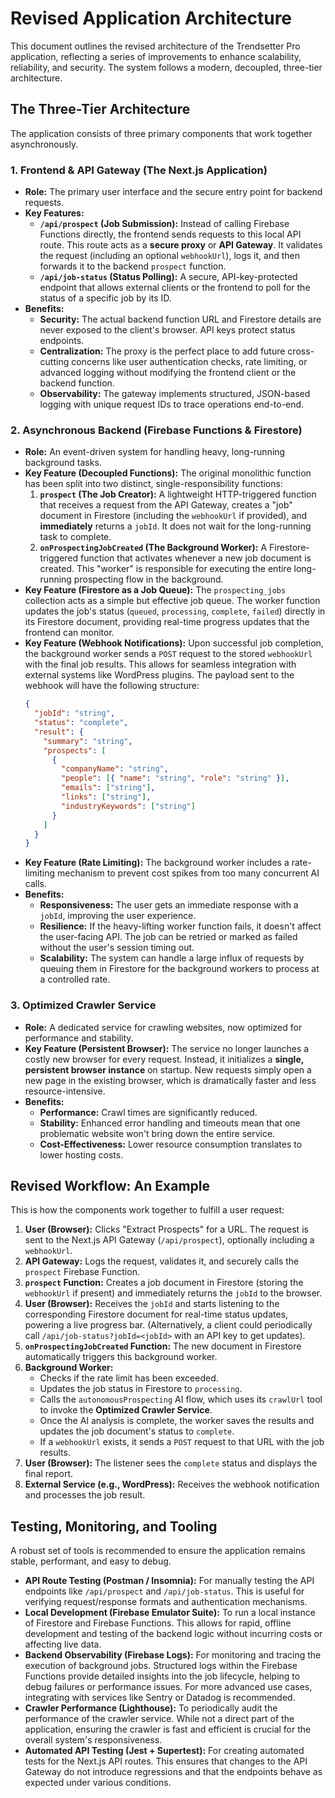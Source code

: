 # Revised Application Architecture

This document outlines the revised architecture of the Trendsetter Pro application, reflecting a series of improvements to enhance scalability, reliability, and security. The system follows a modern, decoupled, three-tier architecture.

## The Three-Tier Architecture

The application consists of three primary components that work together asynchronously.

### 1. Frontend & API Gateway (The Next.js Application)

-   **Role:** The primary user interface and the secure entry point for backend requests.
-   **Key Features:**
    -   **`/api/prospect` (Job Submission):** Instead of calling Firebase Functions directly, the frontend sends requests to this local API route. This route acts as a **secure proxy** or **API Gateway**. It validates the request (including an optional `webhookUrl`), logs it, and then forwards it to the backend `prospect` function.
    -   **`/api/job-status` (Status Polling):** A secure, API-key-protected endpoint that allows external clients or the frontend to poll for the status of a specific job by its ID.
-   **Benefits:**
    -   **Security:** The actual backend function URL and Firestore details are never exposed to the client's browser. API keys protect status endpoints.
    -   **Centralization:** The proxy is the perfect place to add future cross-cutting concerns like user authentication checks, rate limiting, or advanced logging without modifying the frontend client or the backend function.
    -   **Observability:** The gateway implements structured, JSON-based logging with unique request IDs to trace operations end-to-end.

### 2. Asynchronous Backend (Firebase Functions & Firestore)

-   **Role:** An event-driven system for handling heavy, long-running background tasks.
-   **Key Feature (Decoupled Functions):** The original monolithic function has been split into two distinct, single-responsibility functions:
    1.  **`prospect` (The Job Creator):** A lightweight HTTP-triggered function that receives a request from the API Gateway, creates a "job" document in Firestore (including the `webhookUrl` if provided), and **immediately** returns a `jobId`. It does not wait for the long-running task to complete.
    2.  **`onProspectingJobCreated` (The Background Worker):** A Firestore-triggered function that activates whenever a new job document is created. This "worker" is responsible for executing the entire long-running prospecting flow in the background.
-   **Key Feature (Firestore as a Job Queue):** The `prospecting_jobs` collection acts as a simple but effective job queue. The worker function updates the job's status (`queued`, `processing`, `complete`, `failed`) directly in its Firestore document, providing real-time progress updates that the frontend can monitor.
-   **Key Feature (Webhook Notifications):** Upon successful job completion, the background worker sends a `POST` request to the stored `webhookUrl` with the final job results. This allows for seamless integration with external systems like WordPress plugins. The payload sent to the webhook will have the following structure:
    ```json
    {
      "jobId": "string",
      "status": "complete",
      "result": {
        "summary": "string",
        "prospects": [
          {
            "companyName": "string",
            "people": [{ "name": "string", "role": "string" }],
            "emails": ["string"],
            "links": ["string"],
            "industryKeywords": ["string"]
          }
        ]
      }
    }
    ```
-   **Key Feature (Rate Limiting):** The background worker includes a rate-limiting mechanism to prevent cost spikes from too many concurrent AI calls.
-   **Benefits:**
    -   **Responsiveness:** The user gets an immediate response with a `jobId`, improving the user experience.
    -   **Resilience:** If the heavy-lifting worker function fails, it doesn't affect the user-facing API. The job can be retried or marked as failed without the user's session timing out.
    -   **Scalability:** The system can handle a large influx of requests by queuing them in Firestore for the background workers to process at a controlled rate.

### 3. Optimized Crawler Service

-   **Role:** A dedicated service for crawling websites, now optimized for performance and stability.
-   **Key Feature (Persistent Browser):** The service no longer launches a costly new browser for every request. Instead, it initializes a **single, persistent browser instance** on startup. New requests simply open a new page in the existing browser, which is dramatically faster and less resource-intensive.
-   **Benefits:**
    -   **Performance:** Crawl times are significantly reduced.
    -   **Stability:** Enhanced error handling and timeouts mean that one problematic website won't bring down the entire service.
    -   **Cost-Effectiveness:** Lower resource consumption translates to lower hosting costs.

## Revised Workflow: An Example

This is how the components work together to fulfill a user request:

1.  **User (Browser):** Clicks "Extract Prospects" for a URL. The request is sent to the Next.js API Gateway (`/api/prospect`), optionally including a `webhookUrl`.
2.  **API Gateway:** Logs the request, validates it, and securely calls the `prospect` Firebase Function.
3.  **`prospect` Function:** Creates a job document in Firestore (storing the `webhookUrl` if present) and immediately returns the `jobId` to the browser.
4.  **User (Browser):** Receives the `jobId` and starts listening to the corresponding Firestore document for real-time status updates, powering a live progress bar. (Alternatively, a client could periodically call `/api/job-status?jobId=<jobId>` with an API key to get updates).
5.  **`onProspectingJobCreated` Function:** The new document in Firestore automatically triggers this background worker.
6.  **Background Worker:**
    *   Checks if the rate limit has been exceeded.
    *   Updates the job status in Firestore to `processing`.
    *   Calls the `autonomousProspecting` AI flow, which uses its `crawlUrl` tool to invoke the **Optimized Crawler Service**.
    *   Once the AI analysis is complete, the worker saves the results and updates the job document's status to `complete`.
    *   If a `webhookUrl` exists, it sends a `POST` request to that URL with the job results.
7.  **User (Browser):** The listener sees the `complete` status and displays the final report.
8.  **External Service (e.g., WordPress):** Receives the webhook notification and processes the job result.

## Testing, Monitoring, and Tooling

A robust set of tools is recommended to ensure the application remains stable, performant, and easy to debug.

-   **API Route Testing (Postman / Insomnia):** For manually testing the API endpoints like `/api/prospect` and `/api/job-status`. This is useful for verifying request/response formats and authentication mechanisms.
-   **Local Development (Firebase Emulator Suite):** To run a local instance of Firestore and Firebase Functions. This allows for rapid, offline development and testing of the backend logic without incurring costs or affecting live data.
-   **Backend Observability (Firebase Logs):** For monitoring and tracing the execution of background jobs. Structured logs within the Firebase Functions provide detailed insights into the job lifecycle, helping to debug failures or performance issues. For more advanced use cases, integrating with services like Sentry or Datadog is recommended.
-   **Crawler Performance (Lighthouse):** To periodically audit the performance of the crawler service. While not a direct part of the application, ensuring the crawler is fast and efficient is crucial for the overall system's responsiveness.
-   **Automated API Testing (Jest + Supertest):** For creating automated tests for the Next.js API routes. This ensures that changes to the API Gateway do not introduce regressions and that the endpoints behave as expected under various conditions.
